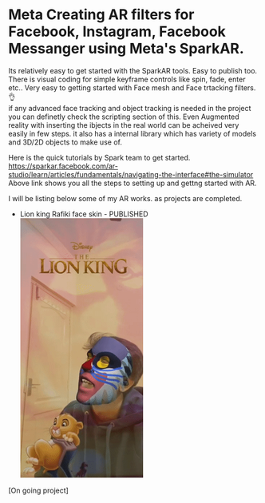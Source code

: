 # Meta Creating AR filters for Facebook, Instagram, Facebook Messanger using Meta's SparkAR.

Its relatively easy to get started with the SparkAR tools. Easy to publish too. <br>
There is visual coding for simple keyframe controls like spin, fade, enter etc..
Very easy to getting started with Face mesh and Face trtacking filters. 👌
<br>
if any advanced face tracking and object tracking is needed in the project you can definetly check the scripting section of this. 
Even Augmented reality with inserting the ibjects in the real world can be acheived very easily in few steps. it also has a internal library which has 
variety of models and 3D/2D objects to make use of. 

Here is the quick tutorials by Spark team to get started.
https://sparkar.facebook.com/ar-studio/learn/articles/fundamentals/navigating-the-interface#the-simulator 
<br>Above link shows you all the steps to setting up and gettng started with AR. 

I will be listing below some of my AR works. as projects are completed.
- Lion king Rafiki face skin - PUBLISHED
<a href="https://www.youtube.com/watch?v=t8Na4X-u1So"><img src="Instagram_filter_Rafiki_filter.gif"/></a>

[On going project]

